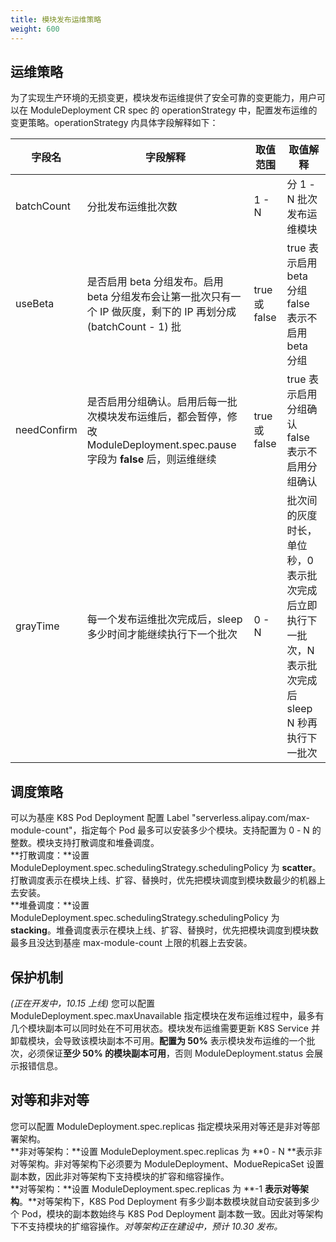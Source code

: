 ```yaml
---
title: 模块发布运维策略
weight: 600
---
```



## 运维策略
为了实现生产环境的无损变更，模块发布运维提供了安全可靠的变更能力，用户可以在 ModuleDeployment CR spec 的 operationStrategy 中，配置发布运维的变更策略。operationStrategy 内具体字段解释如下：

| 字段名 | 字段解释                                                                          | 取值范围 | 取值解释 |
| --- |-------------------------------------------------------------------------------| --- | --- |
| batchCount | 分批发布运维批次数                                                                     | 1 - N | 分 1 - N 批次发布运维模块 |
| useBeta | 是否启用 beta 分组发布。启用 beta 分组发布会让第一批次只有一个 IP 做灰度，剩下的 IP 再划分成 (batchCount - 1) 批   | true 或 false | true 表示启用 beta 分组<br />false 表示不启用 beta 分组 |
| needConfirm | 是否启用分组确认。启用后每一批次模块发布运维后，都会暂停，修改 ModuleDeployment.spec.pause 字段为 **false** 后，则运维继续 | true 或 false | true 表示启用分组确认<br />false 表示不启用分组确认 |
| grayTime | 每一个发布运维批次完成后，sleep 多少时间才能继续执行下一个批次                                            | 0 - N | 批次间的灰度时长，单位秒，0 表示批次完成后立即执行下一批次，N 表示批次完成后 sleep N 秒再执行下一批次 |



## 调度策略
可以为基座 K8S Pod Deployment 配置 Label "serverless.alipay.com/max-module-count"，指定每个 Pod 最多可以安装多少个模块。支持配置为 0 - N 的整数。模块支持打散调度和堆叠调度。<br />
**打散调度：**设置 ModuleDeployment.spec.schedulingStrategy.schedulingPolicy 为 **scatter**。打散调度表示在模块上线、扩容、替换时，优先把模块调度到模块数最少的机器上去安装。<br />
**堆叠调度：**设置 ModuleDeployment.spec.schedulingStrategy.schedulingPolicy 为 **stacking**。堆叠调度表示在模块上线、扩容、替换时，优先把模块调度到模块数最多且没达到基座 max-module-count 上限的机器上去安装。


## 保护机制
_(正在开发中，10.15 上线)_ 您可以配置 ModuleDeployment.spec.maxUnavailable 指定模块在发布运维过程中，最多有几个模块副本可以同时处在不可用状态。模块发布运维需要更新 K8S Service 并卸载模块，会导致该模块副本不可用。**配置为 50%** 表示模块发布运维的一个批次，必须保证**至少 50% 的模块副本可用**，否则 ModuleDeployment.status 会展示报错信息。


## 对等和非对等
您可以配置 ModuleDeployment.spec.replicas 指定模块采用对等还是非对等部署架构。<br />
**非对等架构：**设置 ModuleDeployment.spec.replicas 为 **0 - N **表示非对等架构。非对等架构下必须要为 ModuleDeployment、ModueRepicaSet 设置副本数，因此非对等架构下支持模块的扩容和缩容操作。<br />
**对等架构：**设置 ModuleDeployment.spec.replicas 为 **-1 **表示对等架构**。**对等架构下，K8S Pod Deployment 有多少副本数模块就自动安装到多少个 Pod，模块的副本数始终与 K8S Pod Deployment 副本数一致。因此对等架构下不支持模块的扩缩容操作。_对等架构正在建设中，预计 10.30 发布。_


<br/>
<br/>

